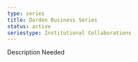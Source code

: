 ```yaml
---
type: series
title: Darden Business Series
status: active
seriestype: Institutional Collaborations
---
```

Description Needed